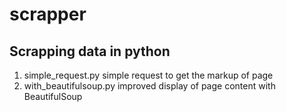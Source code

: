 # scrapper

## Scrapping data in python

1. simple_request.py simple request to get the markup of page
2. with_beautifulsoup.py improved display of page content with BeautifulSoup